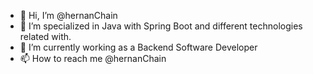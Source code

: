 - 👋 Hi, I’m @hernanChain
- 👀 I’m specialized in Java with Spring Boot and different technologies related with.
- 🌱 I’m currently working as a Backend Software Developer
- 📫 How to reach me @hernanChain 

<!---
hernanChain/hernanChain is a ✨ special ✨ repository because its `README.md` (this file) appears on your GitHub profile.
You can click the Preview link to take a look at your changes.
--->
